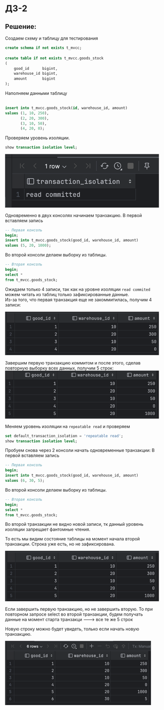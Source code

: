 # ДЗ-2

## Решение:

Создаем схему и таблицу для тестирования

```sql
create schema if not exists t_mvcc;

create table if not exists t_mvcc.goods_stock
(
    good_id      bigint,
    warehouse_id bigint,
    amount       bigint
);
```

Наполняем данными таблицу

```sql

insert into t_mvcc.goods_stock(id, warehouse_id, amount)
values (1, 10, 250),
       (2, 20, 300),
       (3, 10, 50),
       (4, 20, 0);
```

Проверяем уровень изоляции.

```sql
show transaction isolation level;
```

![Screenshot 2024-10-14 at 13.23.33.png](Screenshot%202024-10-14%20at%2013.23.33.png)

Одновременно в двух консолях начинаем транзакцию.
В первой вставляем запись

```sql
-- Первая консоль
begin;
insert into t_mvcc.goods_stock(good_id, warehouse_id, amount)
values (5, 20, 1000);
```

Во второй консоли делаем выборку из таблицы.

```sql
-- Вторая консоль
begin;
select *
from t_mvcc.goods_stock;
```

Ожидаем только 4 записи, так как на уровне изоляции `read commited` можем читать из таблиц только зафиксированные
данные.  
Из-за того, что первая транзакция еще не закоммитилась, получим 4 записи:

![Screenshot 2024-10-11 at 18.37.50.png](Screenshot%202024-10-11%20at%2018.37.50.png)


Завершим первую транзакцию коммитом и после этого, сделав повторную выборку всех данных, получим 5 строк:
![Screenshot 2024-10-11 at 18.43.26.png](Screenshot%202024-10-11%20at%2018.43.26.png)

Меняем уровень изоляции на `repeatable read` и проверяем

```sql
set default_transaction_isolation = 'repeatable read';
show transaction isolation level;
```

Пробуем снова через 2 консоли начать одновременные транзакции:
В первой вставляем запись

```sql
-- Первая консоль
begin;
insert into t_mvcc.goods_stock(good_id, warehouse_id, amount)
values (6, 30, 5);
```

Во второй консоли делаем выборку из таблицы.

```sql
-- Вторая консоль
begin;
select *
from t_mvcc.goods_stock;
```

Во второй транзакции не видно новой записи, тк данный уровень изоляции запрещает фантомные чтения.

То есть мы видим состояние таблицы на момент начала второй транзакции. Строка уже есть, но не зафиксирована.

![Screenshot 2024-10-11 at 18.49.40.png](Screenshot%202024-10-11%20at%2018.49.40.png)

Если завершить первую транзакцию, но не завершить вторую. То при повторном запросе select во второй транзакции, будем
получать данные на момент старта транзакци ---> все те же 5 строк

Новую строку можно будет увидеть, только если начать новую транзакцию.


![Screenshot 2024-10-11 at 19.00.00.png](Screenshot%202024-10-11%20at%2019.00.00.png)